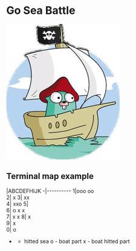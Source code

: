 # Go Sea Battle

![Image of gopher](https://raw.githubusercontent.com/GeorgeHub2018/Go-Sea-Battle/master/images/gopher.jpg)

## Terminal map example

 |ABCDEFHIJK
-|----------
1|ooo oo      
2|         x
3|  xx      
4|      xxo 
5|          
6| o    x  x  
7|      x  x 
8|      x   
9|      x   
0|  o       


* - hitted sea
o - boat part
x - boat hitted part

